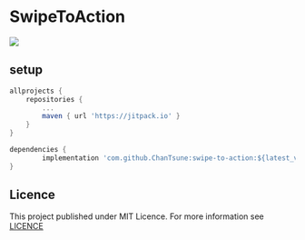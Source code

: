 # SwipeToAction

[![](https://jitpack.io/v/ChanTsune/swipe-to-action.svg)](https://jitpack.io/#ChanTsune/swipe-to-action)

## setup

```groovy
allprojects {
    repositories {
        ...
        maven { url 'https://jitpack.io' }
    }
}
```

```groovy
dependencies {
        implementation 'com.github.ChanTsune:swipe-to-action:${latest_version}'
}
```

## Licence

This project published under MIT Licence. For more information see [LICENCE](./LICENCE)
